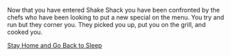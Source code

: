 Now that you have entered Shake Shack you have been confronted by the chefs who have been looking to put a new special on the menu. You try and run but they corner you. They picked you up, put you on the grill, and cooked you.

[Stay Home and Go Back to Sleep](stays-home.md)


